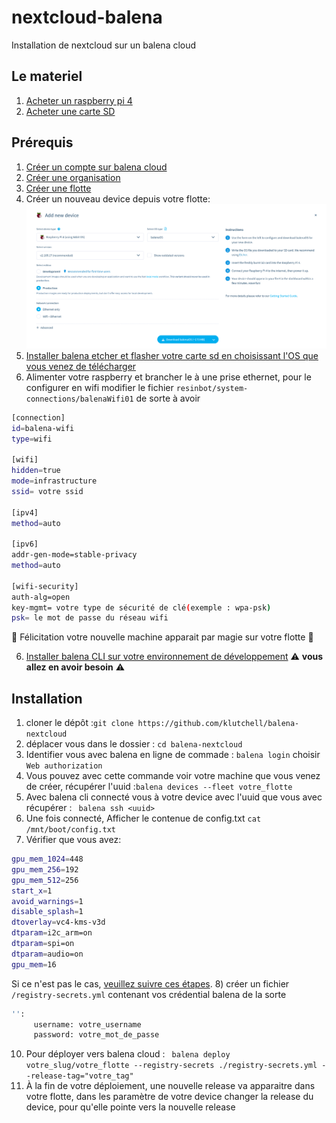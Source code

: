 # nextcloud-balena

Installation de nextcloud sur un balena cloud

## Le materiel

1) [Acheter un raspberry pi 4](https://www.amazon.fr/Vemico-Raspberry-Adaptateur-Ventilateur-Dissipateur/dp/B09GFHYXG9/ref=sr_1_3?__mk_fr_FR=%C3%85M%C3%85%C5%BD%C3%95%C3%91&crid=2GXP531Z0N3W4&keywords=pi4&qid=1666616230&qu=eyJxc2MiOiI1LjAyIiwicXNhIjoiNC4wNyIsInFzcCI6IjIuNzYifQ%3D%3D&sprefix=pi%2Caps%2C103&sr=8-3)
2) [Acheter une carte SD](https://www.amazon.fr/SANDISK-Adaptateur-Logiciel-R%C3%A9cup%C3%A9ration-RescuePRO/dp/B06XWMQ81P/ref=sr_1_8?__mk_fr_FR=%C3%85M%C3%85%C5%BD%C3%95%C3%91&crid=KBOVVSPKZFK2&keywords=sandisk+32go&qid=1666617286&qu=eyJxc2MiOiI0LjE1IiwicXNhIjoiMy45NyIsInFzcCI6IjMuNjEifQ%3D%3D&sprefix=sandisk+32go%2Caps%2C103&sr=8-8)

## Prérequis

1) [Créer un compte sur balena cloud](https://dashboard.balena-cloud.com/login)
2) [Créer une organisation](https://www.balena.io/docs/learn/manage/organizations/#creating-a-new-organization) 
3) [Créer une flotte](https://www.balena.io/docs/learn/manage/organizations/#creating-new-fleets-under-your-organization) 
4) Créer un nouveau device depuis votre flotte: 
  ![alt text](common/img/createDevice.png "Télécharger le fichier balenaOS")
5) [Installer balena etcher et flasher votre carte sd en choisissant l'OS que vous venez de télécharger](https://www.balena.io/etcher/)
6) Alimenter votre raspberry et brancher le à une prise ethernet, pour le configurer en wifi modifier le fichier ```resinbot/system-connections/balenaWifi01``` de sorte à avoir 
```bash
[connection]
id=balena-wifi
type=wifi

[wifi]
hidden=true
mode=infrastructure
ssid= votre ssid

[ipv4]
method=auto

[ipv6]
addr-gen-mode=stable-privacy
method=auto

[wifi-security]
auth-alg=open
key-mgmt= votre type de sécurité de clé(exemple : wpa-psk)
psk= le mot de passe du réseau wifi
```
:100:	Félicitation votre nouvelle machine apparait par magie sur votre flotte :100:	

6) [Installer balena CLI sur votre environnement de développement](https://github.com/balena-io/balena-cli/blob/master/INSTALL.md) :warning:	__vous allez en avoir besoin__ :warning:


## Installation

1) cloner le dépôt :```git clone https://github.com/klutchell/balena-nextcloud```
2) déplacer vous dans le dossier : ```cd balena-nextcloud```
3) Identifier vous avec balena en ligne de commade : ```balena login``` choisir ```Web authorization```
4) Vous pouvez avec cette commande voir votre machine que vous venez de créer, récupérer l'uuid :```balena devices --fleet votre_flotte```
5) Avec balena cli connecté vous à votre device avec l'uuid que vous avec récupérer : ``` balena ssh <uuid>```
6) Une fois connecté, Afficher le contenue de config.txt ```cat /mnt/boot/config.txt```
7) Vérifier que vous avez:
```bash
gpu_mem_1024=448
gpu_mem_256=192
gpu_mem_512=256
start_x=1
avoid_warnings=1
disable_splash=1
dtoverlay=vc4-kms-v3d
dtparam=i2c_arm=on
dtparam=spi=on
dtparam=audio=on
gpu_mem=16

```
Si ce n'est pas le cas, [veuillez suivre ces étapes](https://www.balena.io/docs/learn/manage/configuration/).
8) créer un fichier ```/registry-secrets.yml``` contenant vos crédential balena de la sorte
```bash
'':
     username: votre_username
     password: votre_mot_de_passe
```
10) Pour déployer vers balena cloud : ``` balena deploy votre_slug/votre_flotte --registry-secrets ./registry-secrets.yml --release-tag="votre_tag"```
11) À la fin de votre déploiement, une nouvelle release va apparaitre dans votre flotte, dans les paramètre de votre device changer la release du device, pour qu'elle pointe vers la nouvelle release
